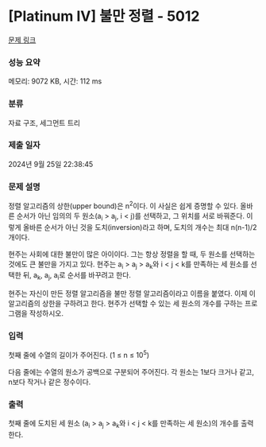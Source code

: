 # [Platinum IV] 불만 정렬 - 5012 

[문제 링크](https://www.acmicpc.net/problem/5012) 

### 성능 요약

메모리: 9072 KB, 시간: 112 ms

### 분류

자료 구조, 세그먼트 트리

### 제출 일자

2024년 9월 25일 22:38:45

### 문제 설명

<p>정렬 알고리즘의 상한(upper bound)은 n<sup>2</sup>이다. 이 사실은 쉽게 증명할 수 있다. 올바른 순서가 아닌 임의의 두 원소(a<sub>i</sub> > a<sub>j</sub>, i < j)를 선택하고, 그 위치를 서로 바꿔준다. 이렇게 올바른 순서가 아닌 것을 도치(inversion)라고 하며, 도치의 개수는 최대 n(n-1)/2개이다. </p>

<p>현주는 사회에 대한 불만이 많은 아이이다. 그는 항상 정렬을 할 때, 두 원소를 선택하는 것에도 큰 불만을 가지고 있다. 현주는 a<sub>i</sub> > a<sub>j</sub> > a<sub>k</sub>와 i < j < k를 만족하는 세 원소를 선택한 뒤, a<sub>k</sub>, a<sub>j</sub>, a<sub>i</sub>로 순서를 바꾸려고 한다.</p>

<p>현주는 자신이 만든 정렬 알고리즘을 불만 정렬 알고리즘이라고 이름을 붙였다. 이제 이 알고리즘의 상한을 구하려고 한다. 현주가 선택할 수 있는 세 원소의 개수를 구하는 프로그램을 작성하시오.</p>

### 입력 

 <p>첫째 줄에 수열의 길이가 주어진다. (1 ≤ n ≤ 10<sup>5</sup>)</p>

<p>다음 줄에는 수열의 원소가 공백으로 구분되어 주어진다. 각 원소는 1보다 크거나 같고, n보다 작거나 같은 정수이다.</p>

### 출력 

 <p>첫째 줄에 도치된 세 원소 (a<sub>i</sub> > a<sub>j</sub> > a<sub>k</sub>와 i < j < k를 만족하는 세 원소)의 개수를 출력한다.</p>

